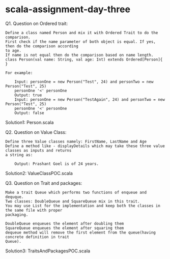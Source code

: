 # scala-assignment-day-three

Q1. Question on Ordered trait:

	Define a class named Person and mix it with Ordered Trait to do the comparison.
	First check if the name parameter of both object is equal. If yes, then do the comparison according
	to age.
	If name is not equal then do the comparison based on name length.
	class Person(val name: String, val age: Int) extends Ordered[Person]{
	}

	For example:

		Input: personOne = new Person("Test", 24) and personTwo = new Person("Test", 25)
		personOne '<' personOne
		Output: true
		Input: personOne = new Person("TestAgain", 24) and personTwo = new Person("Test", 25)
		personOne '<' personOne
		Output: false

Solution1: Person.scala

Q2. Question on Value Class:

	Define three Value classes namely: FirstName, LastName and Age
	Define a method like - displayDetails which may take these three value classes as inputs and returns
	a string as:

		Output: Prashant Goel is of 24 years.

Solution2: ValueClassPOC.scala

Q3. Question on Trait and packages:

	Make a trait Queue which performs two functions of enqueue and dequque.
	Two classes: DoubleQueue and SquareQueue mix in this trait.
	You may use List for the implementation and keep both the classes in the same file with proper
	packaging.

	DoubleQueue enqueues the element after doubling them
	SquareQueue enqueues the element after squaring them
	dequeue method will remove the first element from the queue(having concrete definition in trait
	Queue).

Solution3: TraitsAndPackagesPOC.scala
